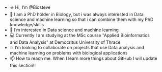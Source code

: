 - ☣️ Hi, I’m @Biosteve
- 🐠 I am a PhD holder in Biology, but i was always interested in Data science and machine learning so that i can combine them with my PhD knowledge/skills
- 🎯 I’m interested in Data science and machine learning
- 💻 Currently I am studying at the MSc course "Applied Bioinformatics and Data Analysis" at Democritus University of Thrace
- 💥 I’m looking to collaborate on projects that use Data analysis and machine learning on problems with biological applications
- 📫 How to reach me. When I learn more things about GitHub I will update this section!!

<!---
Biosteve/Biosteve is a ✨ special ✨ repository because its `README.md` (this file) appears on your GitHub profile.
You can click the Preview link to take a look at your changes.
--->
